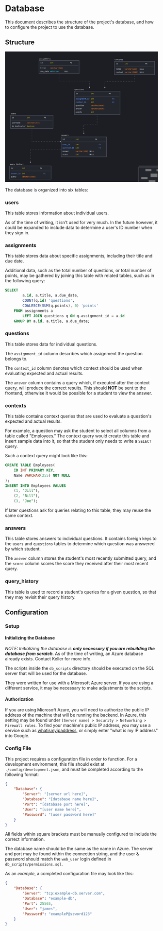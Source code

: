 # Database

This document describes the structure of the project's database, and how to configure the project to use the database.

## Structure
![diagram](database_diagram.png)

The database is organized into six tables:

### users
This table stores information about individual users.

As of the time of writing, it isn't used for very much. In the future however, it could be expanded to include data to determine a user's ID number when they sign in.

### assignments
This table stores data about specific assignments, including their title and due date.

Additional data, such as the total number of questions, or total number of points, may be gathered by joining this table with related tables, such as in the following query:
```sql
SELECT
        a.id, a.title, a.due_date,
        COUNT(q.id) 'questions',
        COALESCE(SUM(q.points), 0) 'points'
    FROM assignments a
        LEFT JOIN questions q ON q.assignment_id = a.id
    GROUP BY a.id, a.title, a.due_date;
```

### questions
This table stores data for individual questions.

The `assignment_id` column describes which assignment the question belongs to.

The `context_id` column denotes which context should be used when evaluating expected and actual results.

The `answer` column contains a query which, if executed after the context query, will produce the correct results. This should **NOT** be sent to the frontend, otherwise it would be possible for a student to view the answer.

### contexts
This table contains context queries that are used to evaluate a question's expected and actual results.

For example, a question may ask the student to select all columns from a table called "Employees." The context query would create this table and insert sample data into it, so that the student only needs to write a `SELECT` query.

Such a context query might look like this:
```sql
CREATE TABLE Employees(
    ID INT PRIMARY KEY,
    Name VARCHAR(255) NOT NULL
);
INSERT INTO Employees VALUES
    (1, "Jill"),
    (2, "Bill"),
    (3, "Joe");
```

If later questions ask for queries relating to this table, they may reuse the same context.

### answers
This table stores answers to individual questions. It contains foreign keys to the `users` and `questions` tables to determine which question was answered by which student.

The `answer` column stores the student's most recently submitted query, and the `score` column scores the score they received after their most recent query.

### query_history
This table is used to record a student's queries for a given question, so that they may revisit their query history.

## Configuration

### Setup

#### Initializing the Database
*NOTE: Initializing the database is **only necessary if you are rebuilding the database from scratch***. As of the time of writing, an Azure database already exists. Contact Keller for more info.

The scripts inside the `db_scripts` directory should be executed on the SQL server that will be used for the database.

They were written for use with a Microsoft Azure server. If you are using a different service, it may be necessary to make adjustments to the scripts.

#### Authorization

If you are using Microsoft Azure, you will need to authorize the public IP address of the machine that will be running the backend. In Azure, this setting may be found under `[Server name] > Security > Networking > Firewall rules`. To find your machine's public IP address, you may use a service such as [whatismyipaddress](https://whatismyipaddress.com/), or simply enter "what is my IP address" into Google.

### Config File

This project requires a configuration file in order to function. For a development environment, this file should exist at `./config/development.json`, and must be completed according to the following format:
```json
{
    "Database": {
        "Server": "[server url here]",
        "Database": "[database name here]",
        "Port": "[database port here]",
        "User": "[user name here]",
        "Password": "[user password here]"
    }
}
```
All fields within square brackets must be manually configured to include the correct information.

The database name should be the same as the name in Azure. The server and port may be found within the connection string, and the user & password should match the `web_user` login defined in `db_scripts/permissions.sql`.

As an *example*, a completed configuration file may look like this:
```json
{
    "Database": {
        "Server": "tcp:example-db.server.com",
        "Database": "example-db",
        "Port": 25565,
        "User": "james",
        "Password": "exampleP@ssword123"
    }
}
```